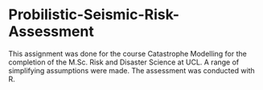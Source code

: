 # Probilistic-Seismic-Risk-Assessment
This assignment was done for the course Catastrophe Modelling for the completion of the M.Sc. Risk and Disaster Science at UCL. A range of simplifying assumptions were made. The assessment was conducted with R.
